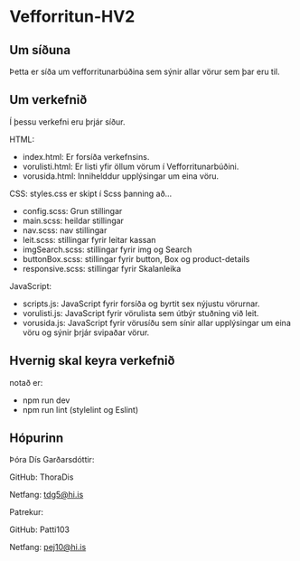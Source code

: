 # Vefforritun-HV2

## Um síðuna
Þetta er síða um vefforritunarbúðina sem sýnir allar vörur sem þar eru til.

## Um verkefnið
Í þessu verkefni eru þrjár síður.

HTML:
- index.html: Er forsíða verkefnsins.
- vorulisti.html: Er listi yfir öllum vörum í Vefforritunarbúðini.
- vorusida.html: Innihelddur upplýsingar um eina vöru.

CSS:
styles.css er skipt í Scss þanning að...

- config.scss: Grun stillingar
- main.scss: heildar stillingar 
- nav.scss: nav stillingar
- leit.scss: stillingar fyrir leitar kassan
- imgSearch.scss: stillingar fyrir img og Search  
- buttonBox.scss: stillingar fyrir button, Box og product-details 
- responsive.scss: stillingar fyrir Skalanleika 





JavaScript:
 - scripts.js: JavaScript fyrir forsíða og byrtit  sex nýjustu vörurnar.
- vorulisti.js: JavaScript fyrir vörulista sem útbýr stuðning við leit.
- vorusida.js: JavaScript fyrir vörusíðu sem sínir allar upplýsingar um eina vöru og sýnir þrjár svipaðar vörur.

## Hvernig skal keyra verkefnið
notað er:
- npm run dev
- npm run lint (stylelint og Eslint)



## Hópurinn
Þóra Dís Garðarsdóttir:

GitHub: ThoraDis

Netfang: tdg5@hi.is

Patrekur:

GitHub: Patti103

Netfang: pej10@hi.is
